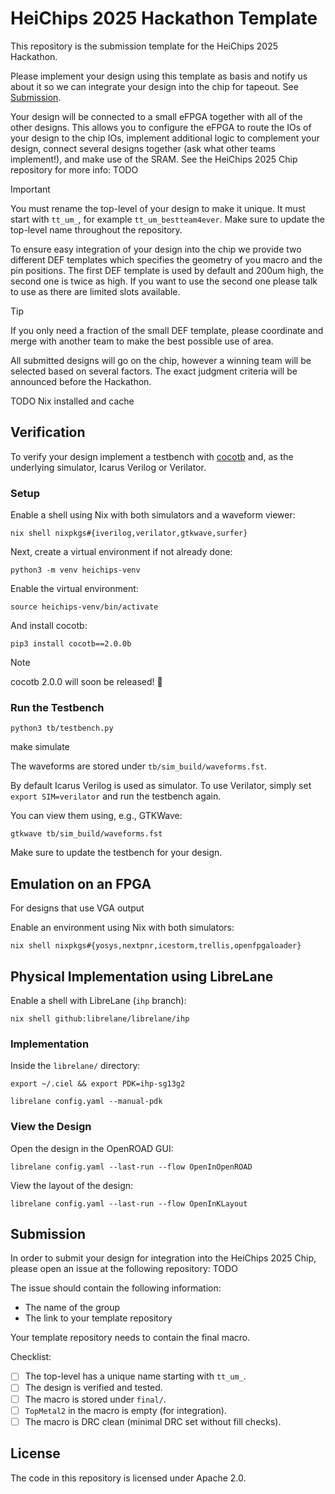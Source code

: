 # HeiChips 2025 Hackathon Template

This repository is the submission template for the HeiChips 2025 Hackathon.

Please implement your design using this template as basis and notify us about it so we can integrate your design into the chip for tapeout. See [Submission](#Submission).

Your design will be connected to a small eFPGA together with all of the other designs. This allows you to configure the eFPGA to route the IOs of your design to the chip IOs, implement additional logic to complement your design, connect several designs together (ask what other teams implement!), and make use of the SRAM.
See the HeiChips 2025 Chip repository for more info: TODO

> [!IMPORTANT]  
> You must rename the top-level of your design to make it unique. It must start with `tt_um_`, for example `tt_um_bestteam4ever`.
> Make sure to update the top-level name throughout the repository.

To ensure easy integration of your design into the chip we provide two different DEF templates which specifies the geometry of you macro and the pin positions.
The first DEF template is used by default and 200um high, the second one is twice as high. If you want to use the second one please talk to use as there are limited slots available.

> [!TIP]
> If you only need a fraction of the small DEF template, please coordinate and merge with another team to make the best possible use of area.

All submitted designs will go on the chip, however a winning team will be selected based on several factors. The exact judgment criteria will be announced before the Hackathon.

TODO Nix installed and cache

## Verification

To verify your design implement a testbench with [cocotb](https://www.cocotb.org/) and, as the underlying simulator, Icarus Verilog or Verilator.

### Setup

Enable a shell using Nix with both simulators and a waveform viewer:

```
nix shell nixpkgs#{iverilog,verilator,gtkwave,surfer}
```

Next, create a virtual environment if not already done:

```
python3 -m venv heichips-venv
```

Enable the virtual environment:

```
source heichips-venv/bin/activate
```

And install cocotb:

```
pip3 install cocotb==2.0.0b
```

> [!NOTE]  
> cocotb 2.0.0 will soon be released! 🥳

### Run the Testbench

```
python3 tb/testbench.py 
```

make simulate

The waveforms are stored under `tb/sim_build/waveforms.fst`.

By default Icarus Verilog is used as simulator. To use Verilator, simply set `export SIM=verilator` and run the testbench again.

You can view them using, e.g., GTKWave:

```
gtkwave tb/sim_build/waveforms.fst
```

Make sure to update the testbench for your design.

## Emulation on an FPGA

For designs that use VGA output

Enable an environment using Nix with both simulators:

```
nix shell nixpkgs#{yosys,nextpnr,icestorm,trellis,openfpgaloader}
```

## Physical Implementation using LibreLane

Enable a shell with LibreLane (`ihp` branch):

```
nix shell github:librelane/librelane/ihp
```

### Implementation

Inside the `librelane/` directory:

```
export ~/.ciel && export PDK=ihp-sg13g2
```

```
librelane config.yaml --manual-pdk
```

### View the Design

Open the design in the OpenROAD GUI:

```
librelane config.yaml --last-run --flow OpenInOpenROAD
```

View the layout of the design:

```
librelane config.yaml --last-run --flow OpenInKLayout
```

## Submission

In order to submit your design for integration into the HeiChips 2025 Chip, please open an issue at the following repository: TODO

The issue should contain the following information:

- The name of the group
- The link to your template repository

Your template repository needs to contain the final macro.

Checklist:

- [ ] The top-level has a unique name starting with `tt_um_`.
- [ ] The design is verified and tested.
- [ ] The macro is stored under `final/`.
- [ ] `TopMetal2` in the macro is empty (for integration).
- [ ] The macro is DRC clean (minimal DRC set without fill checks).

## License

The code in this repository is licensed under Apache 2.0.